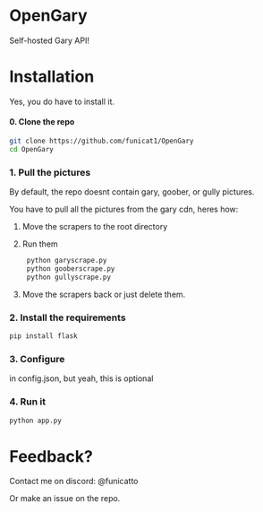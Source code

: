 # OpenGary

Self-hosted Gary API!

# Installation

Yes, you do have to install it.

#### 0. Clone the repo

```bash
git clone https://github.com/funicat1/OpenGary
cd OpenGary
```

### 1. Pull the pictures

By default, the repo doesnt contain gary, goober, or gully pictures.

You have to pull all the pictures from the gary cdn, heres how:

1. Move the scrapers to the root directory

2. Run them

   ```bash
    python garyscrape.py
    python gooberscrape.py
    python gullyscrape.py
   ```

3. Move the scrapers back or just delete them.

### 2. Install the requirements

```bash
pip install flask
```

### 3. Configure

in config.json, but yeah, this is optional

### 4. Run it

```bash
python app.py
```

# Feedback?

Contact me on discord: @funicatto

Or make an issue on the repo.
